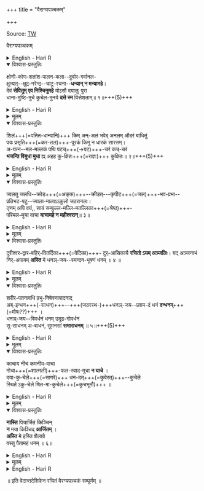+++
title = "वैराग्यपञ्चकम्"

+++
  
Source: [TW](https://www.prekshaa.in/vair%C4%81gya-pa%C3%B1cakam-five-verses-detachment)


वैराग्यपञ्चकम्   


<details><summary>English - Hari R</summary>

There is a historically inaccurate account that Deśika wrote these verses in response to Vidyāraṇya's invitation. One can have a look at Śatāvadhāni Dr. R Ganesh’s biography of the great preceptor of Vijayanagara, Vibhūtipuruṣa Vidyāraṇya for more details.


My heartfelt thanks to Shashi Kiran B N for copyediting the Sanskrit verses, identifying the poetic meters, reviewing my translation, and giving me several valuable suggestions.
 
References  
Vairagya Panchakam  
Śatāvadhāni Dr. R Ganesh’s Kavitegondu Kathe (Bangalore: Abhijñāna, 2012)

</details>



<details open><summary>विश्वास-प्रस्तुतिः</summary>

क्षोणी-कोण-शतांश-पालन-कला--दुर्वार-गर्वानल-  
क्षुभ्यत्--क्षुद्र-नरेन्द्र--चाटु-रचना--**धन्यान् न मन्यामहे**।  
देवं **सेवितुम् एव निश्चिनुमहे** योऽसौ दयालुः पुरा  
धाना-मुष्टि-मुचे कुचेल-मुनये **दत्ते स्म** वित्तेशताम्॥ १॥+++(5)+++
</details>

<details><summary>English - Hari R</summary>

(Meter: Śārdūlavikrīḍitam)

We hardly bother with those  
who feel blessed composing verses  
praising an insignificant king,  
burning with pride,  
who rules over a minuscule portion  
of a corner of this great earth!  
We have decided to worship  
only that merciful one  
who in the past enriched Kuchela  
with the wealth of Kubera  
in exchange for a fistful of rice  
</details>


<details><summary>मूलम्</summary>

क्षोणीकोणशतांशपालनकलद्दुर्वारगर्वानल-  
क्षुभ्यत्क्षुद्रनरेन्द्रचाटुरचनां धन्यां न मन्यामहे ।  
देवं सेवितुमेव निश्चिनुमहेयोऽसौ दयालुः पुरा  
दानामुष्टिमुचे कुचेलमुनये दत्ते स्म वित्तेशताम् ॥ १॥
</details>
  

<details open><summary>विश्वास-प्रस्तुतिः</summary>

शिलं+++(=पतित-धान्यानि)+++ किम् अन्-अलं भवेद् अनलम् औदरं बाधितुं  
पयः प्रसृति+++(=कर-तल)+++-पूरकं किमु न धारकं सारसम्।  
अ-यत्न--मल-मल्लकं पथि पटच्+++(→पट)+++-चरं कच्-चरं  
**भजन्ति विबुधा मुधा** ह्य् अहह कु-क्षितः+++(=राज्ञः)+++ कुक्षितः॥ २॥+++(5)+++
</details>

<details><summary>English - Hari R</summary>

(Meter: Pṛthvī)

To satiate the fire of the stomach, won’t  
grains spilled in the fields suffice?  
To quench one’s thirst, won’t  
water in the palm of one’s hand suffice?  
Won’t a dirty cloth found by the wayside without effort  
suffice for a loincloth?  
Alas! Scholars are, in vain, singing praises –  
all for the sake of their stomachs!
</details>


<details><summary>मूलम्</summary>

शिलं किमनलं भवेदनलमौदरं बाधितुं  
पयः प्रसृतिपूरकं किमु न धारकं सारसम् ।  
अयत्नमलमल्पकं पथि पटच्चरं कच्चरं  
भजन्ति विबुधा मुधा ह्यहह कुक्षितः कुक्षितः ॥ २॥
</details>
  

<details open><summary>विश्वास-प्रस्तुतिः</summary>

ज्वलतु जलधि--क्रोड+++(=अङ्क)+++--क्रीडत्---कृपीट+++(=जल)+++-भव-प्रभा--  
प्रतिभट-पटु--ज्वाला-मालाऽऽकुलो जठरानलः।  
तृणम् अपि वयं,, सायं सम्फुल्ल-मल्लि-मतल्लिका+++(=श्रेष्ठ)+++-  
परिमल-मुचा वाचा **याचामहे न महीश्वरान्**॥ ३॥
</details>

<details><summary>English - Hari R</summary>

(Meter: Hariṇī)

Let the fire of the stomach with a row of flames burn  
like the great fire that burns in the ocean’s bosom  
Yet we shall not beg the king  
even for a blade of grass  
with our words that are fragrant  
like the fully-blossomed jasmine at dusk  
</details>


<details><summary>मूलम्</summary>

ज्वलतु जलधि क्रोड क्रीडत्कृपीड भव प्रभा-  
प्रतिभट पटु ज्वाला मालाकुलो जठरानलः ।  
तृणमपि वयं सायं सम्फुल्ल मल्लि मतल्लिका  
परिमलमुचा वाचा याचामहे न महीश्वरान् ॥ ३॥
</details>
  

<details open><summary>विश्वास-प्रस्तुतिः</summary>

दुरीश्वर-द्वार-बहिर्-वितर्दिका+++(=वेदिका)+++-
दुर्-आसिकायै **रचितो ऽयम् अञ्जलिः**।
यद् अञ्जनाभं निर्-अपायम् **अस्ति** मे
धनञ्-जय--स्यन्दन-भूषणं धनम् ॥ ४ ॥
</details>

<details><summary>English - Hari R</summary>

(Meter: Vaṃśasthavilam)

Why should I wait at the door  
of a lowly king with folded hands  
when I have the indomitable wealth  
that is lustrous as kohl  
and adorns the chariot of Arjuna!  
</details>


<details><summary>मूलम्</summary>

दुरीश्वरद्वारबहिर्वितर्दिका-  
दुरासिकायै रचितोऽयमञ्जलिः ।  
यदञ्चनाभं निरपायमन्ति मे  
धनञ्जयस्यन्दनभूषणं धनम् ॥ ४॥
</details>


<details open><summary>विश्वास-प्रस्तुतिः</summary>

शरीर-पतनावधि प्रभु-निषेवणापादनाद्  
अब्-इन्धन+++(-साधन)+++--+++(जठरस्थ-)+++धनञ्-जय--प्रशम-दं धनं **दन्धनम्**+++(=मोषः??)+++ ।  
धनञ्-जय--विवर्धनं धनम् उदूढ-गोवर्धनं  
सु-साधनम् अ-बाधनं, सुमनसां **समाराधनम्** ॥ ५॥+++(5)+++
</details>

<details><summary>English - Hari R</summary>

(Meter: Pṛthvī)

Wealth produced from praising kings  
satisfies the stomach-fire with water,  
lasting only until the body falls; it’s useless  
True wealth is that which uplifted Arjuna  
and raised the Govardhana mountain  
It’s the wealth that obstructs not good work  
and that which brings joy to the noble  
</details>


<details><summary>मूलम्</summary>

शरीर पतनावधि प्रभुनिषेवणापादना-  
दबिन्धनधनञ्जयप्रशमदं धनं दन्धनम् ।  
धनञ्जयविवर्धनं धनमुदूढगोवर्धनं  
सुसाधनमबाधनं सुमनसां समाराधनम् ॥ ५॥
</details>


<details open><summary>विश्वास-प्रस्तुतिः</summary>

काचाय नीचं कमनीय-वाचा  
मोचा+++(=शाल्मली)+++-फल-स्वाद-मुचा **न याचे** ।  
दया-कु-चेले+++(=सागरे)+++ धन-दत्+++(=कुबेरत्)+++--कुचेले  
स्थिते ऽकु-चेले श्रित-मा-कुचेले+++(=कुचभूमौ)+++ ॥  
</details>

<details><summary>English - Hari R</summary>

(Meter: Pṛthvī)

Wealth produced from praising kings
satisfies the stomach-fire with water,
lasting only until the body falls; it’s useless
True wealth is that which uplifted Arjuna
and raised the Govardhana mountain
It’s the wealth that obstructs not good work
and that which brings joy to the noble

</details>



<details><summary>मूलम्</summary>

काचाय नीचं कमनीयवाचा मोचाफलस्वादमुचा न याचे ।  
दयाकुचेले धनदत्कुचेले स्थितेऽकुचेले श्रितमाकुचेले ॥
</details>


<details open><summary>विश्वास-प्रस्तुतिः</summary>

**नास्ति** पित्रार्जितं किञ्चिन्  
**न** मया किञ्चिद् **आर्जितम्** ।  
**अस्ति** मे हस्ति शैलाग्रे  
वस्तु पैतामहं धनम् ॥ ६॥
</details>

<details><summary>English - Hari R</summary>

(Meter: Anuṣṭup Śloka)

I have not inherited any wealth  
nor have I earned anything  
The wealth that Brahmā  
has given me is (devotion to)  
the lord of Hasti-śaila (Lord Varadaraja of Kanchipuram)
</details>

<details><summary>मूलम्</summary>

नास्ति पित्रार्जितं किञ्चिन्न मया किञ्चिदार्जितम् ।  
अस्ति मे हस्ति शैलाग्रे वस्तु पैतामहं धनम् ॥ ६॥
</details>

<details><summary>English - Hari R</summary>

The beauty of these verses is not merely in their meaning but also in their form. The brilliant word-play and the alliterations that Deśika uses with aplomb are totally lost in translation. Even if one doesn't know the language, one can derive great pleasure by reading aloud the verses for their lilting melody resulting from its intricate syllabic structure.
</details>



॥ इति वेदान्तदेशिकेन रचितं वैरग्यपञ्चकं सम्पूर्णम् ॥  
